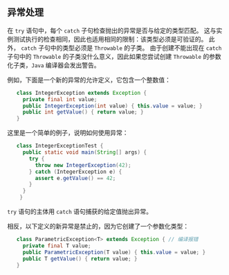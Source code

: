 ## 异常处理

在 `try` 语句中，每个 `catch` 子句检查抛出的异常是否与给定的类型匹配。 这与实例测试执行的检查相同，因此也适用相同的限制：该类型必须是可验证的。 此外，
`catch` 子句中的类型必须是 `Throwable` 的子类。 由于创建不能出现在 `catch` 子句中的 `Throwable` 的子类没什么意义，因此如果您尝试创建 `Throwable`
的参数化子类，`Java` 编译器会发出警告。

例如，下面是一个新的异常的允许定义，它包含一个整数值：

```java
   class IntegerException extends Exception {
     private final int value;
     public IntegerException(int value) { this.value = value; }
     public int getValue() { return value; }
   }
```

这里是一个简单的例子，说明如何使用异常：

```java
   class IntegerExceptionTest {
     public static void main(String[] args) {
       try {
         throw new IntegerException(42);
       } catch (IntegerException e) {
         assert e.getValue() == 42;
       }
     }
    }
```

`try` 语句的主体用 `catch` 语句捕获的给定值抛出异常。

相反，以下定义的新异常是禁止的，因为它创建了一个参数化类型：

```java
   class ParametricException<T> extends Exception { // 编译报错
     private final T value;
     public ParametricException(T value) { this.value = value; }
     public T getValue() { return value; }
   }
```





















